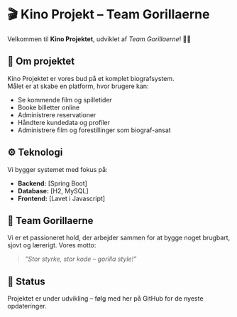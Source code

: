 # 🎬 Kino Projekt – Team Gorillaerne  

Velkommen til **Kino Projektet**, udviklet af *Team Gorillaerne*! 🦍🍿  

## 📖 Om projektet  
Kino Projektet er vores bud på et komplet biografsystem.  
Målet er at skabe en platform, hvor brugere kan:  
- Se kommende film og spilletider  
- Booke billetter online  
- Administrere reservationer  
- Håndtere kundedata og profiler  
- Administrere film og forestillinger som biograf-ansat  

## ⚙️ Teknologi  
Vi bygger systemet med fokus på:  
- **Backend:** [Spring Boot]  
- **Database:** [H2, MySQL]  
- **Frontend:** [Lavet i Javascript]  

## 🦍 Team Gorillaerne  
Vi er et passioneret hold, der arbejder sammen for at bygge noget brugbart, sjovt og lærerigt. Vores motto:  
> *”Stor styrke, stor kode – gorilla style!”*  

## 🚀 Status  
Projektet er under udvikling – følg med her på GitHub for de nyeste opdateringer.  
